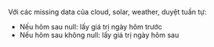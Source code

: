 Với các missing data của cloud, solar, weather, duyệt tuần tự:
- Nếu hôm sau null: lấy giá trị ngày hôm trước
- Nếu hôm sau không null: lấy giá trị ngày hôm sau